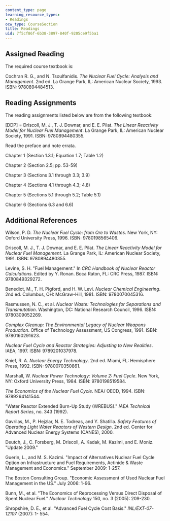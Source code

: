 ```yaml
---
content_type: page
learning_resource_types:
- Readings
ocw_type: CourseSection
title: Readings
uid: 7f5cf86f-6b38-3897-840f-9205ce9f5ba1
---
```


Assigned Reading
----------------

The required course textbook is:

Cochran R. G., and N. Tsoulfanidis. _The Nuclear Fuel Cycle: Analysis and Management_. 2nd ed. La Grange Park, IL: American Nuclear Society, 1993. ISBN: 9780894484513.

Reading Assignments
-------------------

The reading assignments listed below are from the following textbook:

\[DDP\] = Driscoll, M. J., T. J. Downar, and E. E. Pilat. _The Linear Reactivity Model for Nuclear Fuel Management_. La Grange Park, IL: American Nuclear Society, 1991. ISBN: 9780894480355.

Read the preface and note errata.

Chapter 1 (Section 1.3.1; Equation 1.7; Table 1.2)

Chapter 2 (Section 2.5; pp. 53-59)

Chapter 3 (Sections 3.1 through 3.3; 3.9)

Chapter 4 (Sections 4.1 through 4.3; 4.8)

Chapter 5 (Sections 5.1 through 5.2; Table 5.1)

Chapter 6 (Sections 6.3 and 6.6)

Additional References
---------------------

Wilson, P. D. _The Nuclear Fuel Cycle: from Ore to Wastes_. New York, NY: Oxford University Press, 1996. ISBN: 9780198565406.

Driscoll, M. J., T. J. Downar, and E. E. Pilat. _The Linear Reactivity Model for Nuclear Fuel Management_. La Grange Park, IL: American Nuclear Society, 1991. ISBN: 9780894480355.

Levine, S. H. "Fuel Management." In _CRC Handbook of Nuclear Reactor Calculations_. Edited by Y. Ronan. Boca Raton, FL: CRC Press, 1987. ISBN: 9780849329272.

Benedict, M., T. H. Pigford, and H. W. Levi. _Nuclear Chemical Engineering_. 2nd ed. Columbus, OH: McGraw-Hill, 1981. ISBN: 9780070045316.

Rasmussen, N. C., et al. _Nuclear Waste: Technologies for Separations and Transmutation_. Washington, DC: National Research Council, 1996. ISBN: 9780309052269.

_Complex Cleanup: The Environmental Legacy of Nuclear Weapons Production_. Office of Technology Assessment, US Congress, 1991. ISBN: 9780160291623.

_Nuclear Fuel Cycle and Reactor Strategies: Adjusting to New Realities_. IAEA, 1997. ISBN: 9789201037978.

Knief, R. A. _Nuclear Energy Technology_. 2nd ed. Miami, FL: Hemisphere Press, 1992. ISBN: 9780070350861.

Marshall, W. _Nuclear Power Technology: Volume 2: Fuel Cycle_. New York, NY: Oxford University Press, 1984. ISBN: 9780198519584.

_The Economics of the Nuclear Fuel Cycle_. NEA/ OECD, 1994. ISBN: 9789264141544.

"Water Reactor Extended Burn-Up Study (WREBUS)." _IAEA Technical Report Series_, no. 343 (1992).

Gavrilas, M., P. Hejzlar, N. E. Todreas, and Y. Shatilla. _Safety Features of Operating Light Water Reactors of Western Design_. 2nd ed. Center for Advanced Nuclear Energy Systems (CANES), 2000.

Deutch, J., C. Forsberg, M. Driscoll, A. Kadak, M. Kazimi, and E. Moniz. "Update 2009."

Guerin, L., and M. S. Kazimi. "Impact of Alternatives Nuclear Fuel Cycle Option on Infrastructure and Fuel Requirements, Actinide & Waste Management and Economics." September 2009: 1-257.

The Boston Consulting Group. "Economic Assessment of Used Nuclear Fuel Management in the US." July 2006: 1-96.

Bunn, M., et al. "The Economics of Reprocessing Versus Direct Disposal of Spent Nuclear Fuel." _Nuclear Technology_ 150, no. 3 (2005): 209-230.

Shropshire, D. E., et al. "Advanced Fuel Cycle Cost Basis." _INL/EXT-07-12107_ (2007): 1- 554.